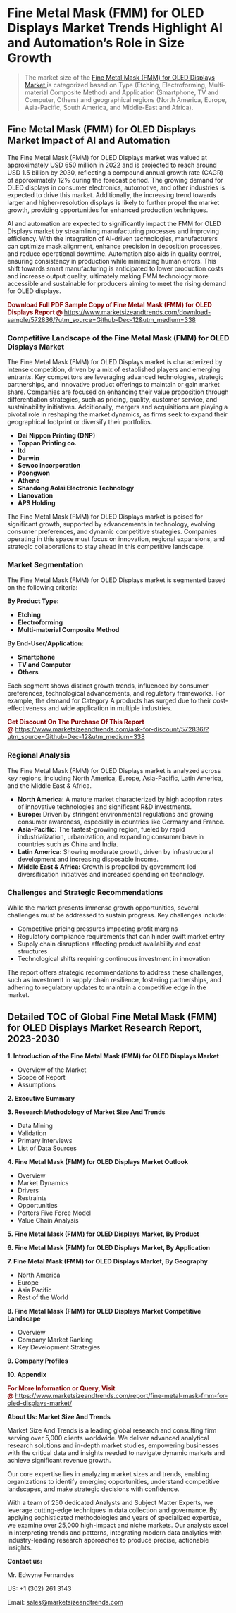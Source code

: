 <H1>Fine Metal Mask (FMM) for OLED Displays Market Trends Highlight AI and Automation’s Role in Size Growth</H1><blockquote><p>The market size of the <a href="https://www.marketsizeandtrends.com/download-sample/572836/?utm_source=Github-Dec-12&amp;utm_medium=338" target="_blank">Fine Metal Mask (FMM) for OLED Displays Market </a>is categorized based on Type (Etching, Electroforming, Multi-material Composite Method) and Application (Smartphone, TV and Computer, Others) and geographical regions (North America, Europe, Asia-Pacific, South America, and Middle-East and Africa).</p></blockquote><p><h2>Fine Metal Mask (FMM) for OLED Displays Market Impact of AI and Automation</h2><p>The Fine Metal Mask (FMM) for OLED Displays market was valued at approximately USD 650 million in 2022 and is projected to reach around USD 1.5 billion by 2030, reflecting a compound annual growth rate (CAGR) of approximately 12% during the forecast period. The growing demand for OLED displays in consumer electronics, automotive, and other industries is expected to drive this market. Additionally, the increasing trend towards larger and higher-resolution displays is likely to further propel the market growth, providing opportunities for enhanced production techniques.</p><p>AI and automation are expected to significantly impact the FMM for OLED Displays market by streamlining manufacturing processes and improving efficiency. With the integration of AI-driven technologies, manufacturers can optimize mask alignment, enhance precision in deposition processes, and reduce operational downtime. Automation also aids in quality control, ensuring consistency in production while minimizing human errors. This shift towards smart manufacturing is anticipated to lower production costs and increase output quality, ultimately making FMM technology more accessible and sustainable for producers aiming to meet the rising demand for OLED displays.</p></p><p><strong><span style="color: #800000;">Download Full PDF Sample Copy of Fine Metal Mask (FMM) for OLED Displays Report @</span>&nbsp;</strong><a href="https://www.marketsizeandtrends.com/download-sample/572836/?utm_source=Github-Dec-12&amp;utm_medium=338">https://www.marketsizeandtrends.com/download-sample/572836/?utm_source=Github-Dec-12&amp;utm_medium=338</a></p><h3>Competitive Landscape of the Fine Metal Mask (FMM) for OLED Displays Market</h3><p>The Fine Metal Mask (FMM) for OLED Displays market is characterized by intense competition, driven by a mix of established players and emerging entrants. Key competitors are leveraging advanced technologies, strategic partnerships, and innovative product offerings to maintain or gain market share. Companies are focused on enhancing their value proposition through differentiation strategies, such as pricing, quality, customer service, and sustainability initiatives. Additionally, mergers and acquisitions are playing a pivotal role in reshaping the market dynamics, as firms seek to expand their geographical footprint or diversify their portfolios.</p><p><strong><p><ul><li>Dai Nippon Printing (DNP) </li><li> Toppan Printing co. </li><li> ltd </li><li> Darwin </li><li> Sewoo incorporation </li><li> Poongwon </li><li> Athene </li><li> Shandong Aolai Electronic Technology </li><li> Lianovation </li><li> APS Holding</p></li></ul></p></strong></p><p>The Fine Metal Mask (FMM) for OLED Displays market is poised for significant growth, supported by advancements in technology, evolving consumer preferences, and dynamic competitive strategies. Companies operating in this space must focus on innovation, regional expansions, and strategic collaborations to stay ahead in this competitive landscape.</p><h3>Market Segmentation</h3><p>The Fine Metal Mask (FMM) for OLED Displays market is segmented based on the following criteria:</p><p><strong>By Product Type:</strong></p><p><strong><p><ul><li>Etching </li><li> Electroforming </li><li> Multi-material Composite Method</p></li></ul></p></strong></p><p><strong>By End-User/Application:</strong></p><p><strong><p><ul><li>Smartphone </li><li> TV and Computer </li><li> Others</p></li></ul></p></strong></p><p>Each segment shows distinct growth trends, influenced by consumer preferences, technological advancements, and regulatory frameworks. For example, the demand for Category A products has surged due to their cost-effectiveness and wide application in multiple industries.</p><p><strong><span style="color: #800000;">Get Discount On The Purchase Of This Report @&nbsp;</span></strong><a href="https://www.marketsizeandtrends.com/ask-for-discount/572836/?utm_source=Github-Dec-12&amp;utm_medium=338">https://www.marketsizeandtrends.com/ask-for-discount/572836/?utm_source=Github-Dec-12&amp;utm_medium=338</a></p><h3>Regional Analysis</h3><p>The Fine Metal Mask (FMM) for OLED Displays market is analyzed across key regions, including North America, Europe, Asia-Pacific, Latin America, and the Middle East &amp; Africa.</p><ul><li><strong>North America:</strong> A mature market characterized by high adoption rates of innovative technologies and significant R&amp;D investments.</li><li><strong>Europe:</strong> Driven by stringent environmental regulations and growing consumer awareness, especially in countries like Germany and France.</li><li><strong>Asia-Pacific:</strong> The fastest-growing region, fueled by rapid industrialization, urbanization, and expanding consumer base in countries such as China and India.</li><li><strong>Latin America:</strong> Showing moderate growth, driven by infrastructural development and increasing disposable income.</li><li><strong>Middle East &amp; Africa:</strong> Growth is propelled by government-led diversification initiatives and increased spending on technology.</li></ul><h3>Challenges and Strategic Recommendations</h3><p>While the market presents immense growth opportunities, several challenges must be addressed to sustain progress. Key challenges include:</p><ul><li>Competitive pricing pressures impacting profit margins</li><li>Regulatory compliance requirements that can hinder swift market entry</li><li>Supply chain disruptions affecting product availability and cost structures</li><li>Technological shifts requiring continuous investment in innovation</li></ul><p>The report offers strategic recommendations to address these challenges, such as investment in supply chain resilience, fostering partnerships, and adhering to regulatory updates to maintain a competitive edge in the market.</p><h2>Detailed TOC of Global Fine Metal Mask (FMM) for OLED Displays Market Research Report, 2023-2030</h2><p><strong>1. Introduction of the Fine Metal Mask (FMM) for OLED Displays Market</strong></p><ul><li>Overview of the Market</li><li>Scope of Report</li><li>Assumptions&nbsp;</li></ul><p><strong>2. Executive Summary</strong></p><p><strong>3. Research Methodology of <strong>Market Size And Trends</strong></strong></p><ul><li>Data Mining</li><li>Validation</li><li>Primary Interviews</li><li>List of Data Sources&nbsp;</li></ul><p><strong>4. Fine Metal Mask (FMM) for OLED Displays Market Outlook</strong></p><ul><li>Overview</li><li>Market Dynamics</li><li>Drivers</li><li>Restraints</li><li>Opportunities</li><li>Porters Five Force Model</li><li>Value Chain Analysis&nbsp;</li></ul><p><strong>5. Fine Metal Mask (FMM) for OLED Displays Market, By Product</strong></p><p><strong>6. Fine Metal Mask (FMM) for OLED Displays Market, By Application</strong></p><p><strong>7. Fine Metal Mask (FMM) for OLED Displays Market, By Geography</strong></p><ul><li>North America</li><li>Europe</li><li>Asia Pacific</li><li>Rest of the World&nbsp;</li></ul><p><strong>8. Fine Metal Mask (FMM) for OLED Displays Market Competitive Landscape</strong></p><ul><li>Overview</li><li>Company Market Ranking</li><li>Key Development Strategies&nbsp;</li></ul><p><strong>9. Company Profiles</strong></p><p><strong>10. Appendix</strong></p><p><strong><span style="color: #800000;">For More Information or Query, Visit @&nbsp;</span></strong><a href="https://www.marketsizeandtrends.com/report/fine-metal-mask-fmm-for-oled-displays-market/">https://www.marketsizeandtrends.com/report/fine-metal-mask-fmm-for-oled-displays-market/</a></p><p></p><p><strong>About Us:&nbsp;Market Size And Trends</strong></p><p>Market Size And Trends&nbsp;is a leading global research and consulting firm serving over 5,000 clients worldwide. We deliver advanced analytical research solutions and in-depth market studies, empowering businesses with the critical data and insights needed to navigate dynamic markets and achieve significant revenue growth.</p><p>Our core expertise lies in analyzing market sizes and trends, enabling organizations to identify emerging opportunities, understand competitive landscapes, and make strategic decisions with confidence.</p><p>With a team of 250 dedicated Analysts and Subject Matter Experts, we leverage cutting-edge techniques in data collection and governance. By applying sophisticated methodologies and years of specialized expertise, we examine over 25,000 high-impact and niche markets. Our analysts excel in interpreting trends and patterns, integrating modern data analytics with industry-leading research approaches to produce precise, actionable insights.</p><p><strong>Contact us:</strong></p><p>Mr. Edwyne Fernandes</p><p>US: +1 (302) 261 3143</p><p>Email: <a href="mailto:sales@marketsizeandtrends.com">sales@marketsizeandtrends.com</a>&nbsp;</p>
